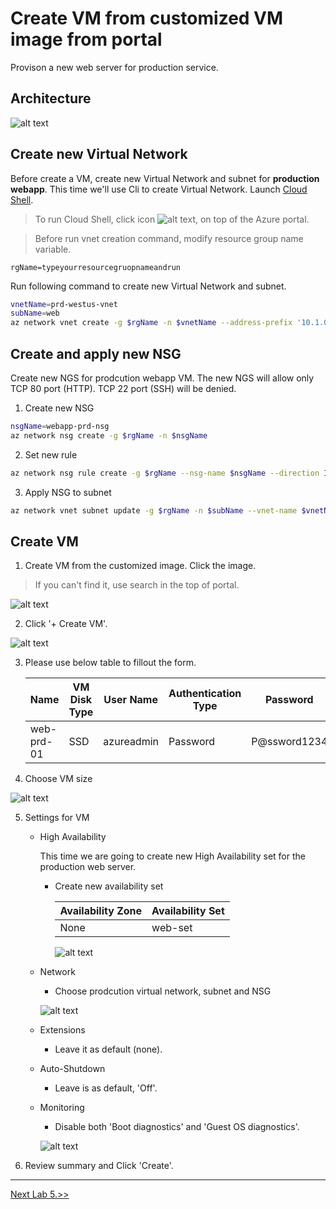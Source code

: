 # Create VM from customized VM image from portal
Provison a new web server for production service.

## Architecture 
![alt text](/3.%20Hands%20on%20Labs/images/3.4.png)

## Create new Virtual Network
Before create a VM, create new Virtual Network and subnet for __production webapp__. This time we'll use Cli to create Virtual Network. Launch [Cloud Shell](https://docs.microsoft.com/en-us/azure/cloud-shell/quickstart).

> To run Cloud Shell, click icon ![alt text](./images/3.3.91.png), on top of the Azure portal.

> Before run vnet creation command, modify resource group name variable.

    rgName=typeyourresourcegruopnameandrun

Run following command to create new Virtual Network and subnet. 
```bash
vnetName=prd-westus-vnet
subName=web
az network vnet create -g $rgName -n $vnetName --address-prefix '10.1.0.0/16' --subnet-name $subName --subnet-prefix '10.1.1.0/24' 
```

## Create and apply new NSG
Create new NGS for prodcution webapp VM. The new NGS will allow only TCP 80 port (HTTP). TCP 22 port (SSH) will be denied.

1. Create new NSG
```bash
nsgName=webapp-prd-nsg
az network nsg create -g $rgName -n $nsgName
```

2. Set new rule
```bash
az network nsg rule create -g $rgName --nsg-name $nsgName --direction Inbound -n HTTP --priority 110 --source-address-prefixes '*' --source-port-ranges '*' --destination-address-prefixes '*' --destination-port-ranges 80 --access allow --protocol Tcp
```

3. Apply NSG to subnet
```bash
az network vnet subnet update -g $rgName -n $subName --vnet-name $vnetName --network-security-group $nsgName
```

## Create VM 

1. Create VM from the customized image. Click the image. 
> If you can't find it, use search in the top of portal.

![alt text](./images/3.4.1.png)

2. Click '+ Create VM'.

![alt text](./images/3.4.3.png)

3. Please use below table to fillout the form.

    |Name|VM Disk Type|User Name|Authentication Type|Password|Subscription|Resource Group|Location|
    |---|---|---|---|---|---|---|---|
    |web-prd-01|SSD|azureadmin|Password|P@ssword1234|*yoursubscription*|*yourresourcegroup*|West US|

4. Choose VM size

![alt text](./images/3.4.5.png)

5. Settings for VM
    * High Availability

        This time we are going to create new High Availability set for the production web server.

        - Create new availability set

            |Availability Zone|Availability Set|
            |---|---|
            |None|web-set|

            ![alt text](./images/3.4.6.png)

    * Network
        - Choose prodcution virtual network, subnet and NSG 

        ![alt text](./images/3.4.7.png)

    * Extensions
        - Leave it as default (none).

    * Auto-Shutdown
        - Leave is as default, 'Off'.
    * Monitoring
        - Disable both 'Boot diagnostics' and 'Guest OS diagnostics'.
        
        ![alt text](./images/3.4.8.png)

8. Review summary and Click 'Create'.

---

[Next Lab 5.>>](https://github.com/xlegend1024/az-infra-wrkshp-101/tree/master/3.%20Hands%20on%20Labs/3.5.%20Create%20VM%20Cli)